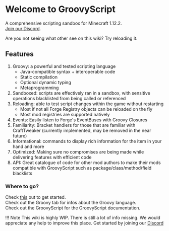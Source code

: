 # Welcome to GroovyScript

A comprehensive scripting sandbox for Minecraft 1.12.2. <br>
[Join our Discord](https://discord.com/invite/m53yxTjjKM). <br>

Are you not seeing what other see on this wiki? Try reloading it.

## Features

1. Groovy: a powerful and tested scripting language
    - Java-compatible syntax + interoperable code
    - Static compilation
    - Optional dynamic typing
    - Metaprogramming
2. Sandboxed: scripts are effectively ran in a sandbox, with sensitive operations blacklisted from being called or referenced
3. Reloading: able to test script changes within the game without restarting
    - Most if not all Forge Registry objects can be reloaded on the fly
    - Most mod registries are supported natively
4. Events: Easily listen to Forge's EventBuses with Groovy Closures
5. Familiarity: Bracket handlers for those that are familiar with CraftTweaker (currently implemented, may be removed in the near future)
6. Informational: commands to display rich information for the item in your hand and more
7. Optimized: Making sure no compromises are being made while delivering features with efficient code
8. API: Great catalogue of code for other mod authors to make their mods compatible with GroovyScript such as package/class/method/field blacklists

### Where to go?

Check [this](getting_started.md) out to get started. <br>
Check out the Groovy tab for infos about the Groovy language. <br>
Check out the GroovyScript for the GroovyScript documentation. <br>

!!! Note
    This wiki is highly WIP. There is still a lot of info missing. We would appreciate any help to improve this place.
    Get started by joining our [Discord](https://discord.com/invite/m53yxTjjKM)

